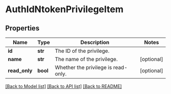 # AuthIdNtokenPrivilegeItem

## Properties
Name | Type | Description | Notes
------------ | ------------- | ------------- | -------------
**id** | **str** | The ID of the privilege. | 
**name** | **str** | The name of the privilege. | [optional] 
**read_only** | **bool** | Whether the privilege is read-only. | [optional] 

[[Back to Model list]](../README.md#documentation-for-models) [[Back to API list]](../README.md#documentation-for-api-endpoints) [[Back to README]](../README.md)


